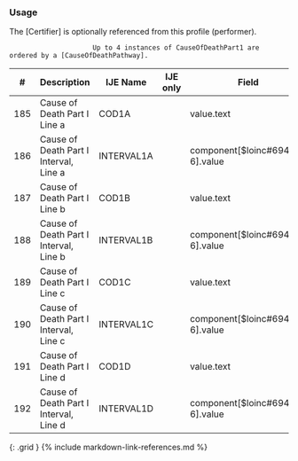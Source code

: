 ### Usage
The [Certifier] is optionally referenced from this profile (performer).

                         Up to 4 instances of CauseOfDeathPart1 are ordered by a [CauseOfDeathPathway].

| **#** |  **Description**   |  **IJE Name**   | IJE only |  **Field**  |  **Type**  | **Value Set**  |
| :---------: | ------------- | ------------ | :----------: |---------- | -------- | -------- |
| 185 | Cause of Death Part I Line a | COD1A| |value.text | string(120) | y | 
| 186 | Cause of Death Part I Interval, Line a | INTERVAL1A| |component[$loinc#69440-6].value | string(20) | y | 
| 187 | Cause of Death Part I Line b | COD1B| |value.text | string(120) | y | 
| 188 | Cause of Death Part I Interval, Line b | INTERVAL1B| |component[$loinc#69440-6].value | string(20) | y | 
| 189 | Cause of Death Part I Line c | COD1C| |value.text | string(120) | y | 
| 190 | Cause of Death Part I Interval, Line c | INTERVAL1C| |component[$loinc#69440-6].value | string(20) | y | 
| 191 | Cause of Death Part I Line d | COD1D| |value.text | string(120) | y | 
| 192 | Cause of Death Part I Interval, Line d | INTERVAL1D| |component[$loinc#69440-6].value | string(20) | y | 
{: .grid }
{% include markdown-link-references.md %}
